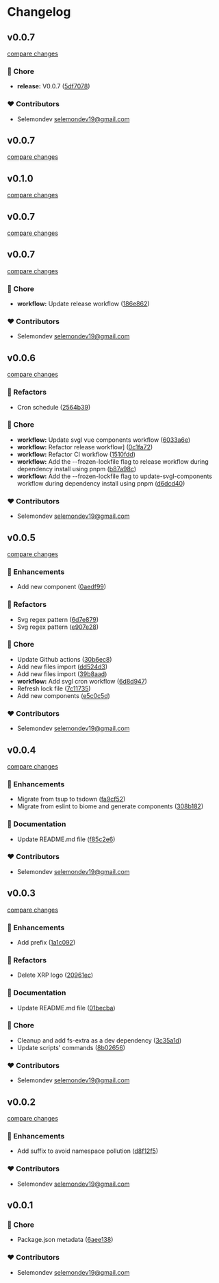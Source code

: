 # Changelog


## v0.0.7

[compare changes](https://github.com/selemondev/svgl-vue/compare/v0.0.7...v0.0.7)

### 🏡 Chore

- **release:** V0.0.7 ([5df7078](https://github.com/selemondev/svgl-vue/commit/5df7078))

### ❤️ Contributors

- Selemondev <selemondev19@gmail.com>

## v0.0.7

[compare changes](https://github.com/selemondev/svgl-vue/compare/v0.0.7...v0.0.7)

## v0.1.0

[compare changes](https://github.com/selemondev/svgl-vue/compare/v0.0.7...v0.1.0)

## v0.0.7

[compare changes](https://github.com/selemondev/svgl-vue/compare/v0.0.7...v0.0.7)

## v0.0.7

[compare changes](https://github.com/selemondev/svgl-vue/compare/v0.0.6...v0.0.7)

### 🏡 Chore

- **workflow:** Update release workflow ([186e862](https://github.com/selemondev/svgl-vue/commit/186e862))

### ❤️ Contributors

- Selemondev <selemondev19@gmail.com>

## v0.0.6

[compare changes](https://github.com/selemondev/svgl-vue/compare/v0.0.5...v0.0.6)

### 💅 Refactors

- Cron schedule ([2564b39](https://github.com/selemondev/svgl-vue/commit/2564b39))

### 🏡 Chore

- **workflow:** Update svgl vue components workflow ([6033a6e](https://github.com/selemondev/svgl-vue/commit/6033a6e))
- **workflow:** Refactor release workflow] ([0c1fa72](https://github.com/selemondev/svgl-vue/commit/0c1fa72))
- **workflow:** Refactor CI workflow ([1510fdd](https://github.com/selemondev/svgl-vue/commit/1510fdd))
- **workflow:** Add the --frozen-lockfile flag to release workflow during dependency install using pnpm ([b87a98c](https://github.com/selemondev/svgl-vue/commit/b87a98c))
- **workflow:** Add the --frozen-lockfile flag to update-svgl-components workflow during dependency install using pnpm ([d6dcd40](https://github.com/selemondev/svgl-vue/commit/d6dcd40))

### ❤️ Contributors

- Selemondev <selemondev19@gmail.com>

## v0.0.5

[compare changes](https://github.com/selemondev/svgl-vue/compare/v0.0.4...v0.0.5)

### 🚀 Enhancements

- Add new component ([0aedf99](https://github.com/selemondev/svgl-vue/commit/0aedf99))

### 💅 Refactors

- Svg regex pattern ([6d7e879](https://github.com/selemondev/svgl-vue/commit/6d7e879))
- Svg regex pattern ([e907e28](https://github.com/selemondev/svgl-vue/commit/e907e28))

### 🏡 Chore

- Update Github actions ([30b6ec8](https://github.com/selemondev/svgl-vue/commit/30b6ec8))
- Add new files import ([dd524d3](https://github.com/selemondev/svgl-vue/commit/dd524d3))
- Add new files import ([39b8aad](https://github.com/selemondev/svgl-vue/commit/39b8aad))
- **workflow:** Add svgl cron workflow ([6d8d947](https://github.com/selemondev/svgl-vue/commit/6d8d947))
- Refresh lock file ([7c11735](https://github.com/selemondev/svgl-vue/commit/7c11735))
- Add new components ([e5c0c5d](https://github.com/selemondev/svgl-vue/commit/e5c0c5d))

### ❤️ Contributors

- Selemondev <selemondev19@gmail.com>

## v0.0.4

[compare changes](https://github.com/selemondev/svgl-vue/compare/v0.0.3...v0.0.4)

### 🚀 Enhancements

- Migrate from tsup to tsdown ([fa9cf52](https://github.com/selemondev/svgl-vue/commit/fa9cf52))
- Migrate from eslint to biome and generate components ([308b182](https://github.com/selemondev/svgl-vue/commit/308b182))

### 📖 Documentation

- Update README.md file ([f85c2e6](https://github.com/selemondev/svgl-vue/commit/f85c2e6))

### ❤️ Contributors

- Selemondev <selemondev19@gmail.com>

## v0.0.3

[compare changes](https://github.com/selemondev/svgl-vue/compare/v0.0.2...v0.0.3)

### 🚀 Enhancements

- Add prefix ([1a1c092](https://github.com/selemondev/svgl-vue/commit/1a1c092))

### 💅 Refactors

- Delete XRP logo ([20961ec](https://github.com/selemondev/svgl-vue/commit/20961ec))

### 📖 Documentation

- Update README.md file ([01becba](https://github.com/selemondev/svgl-vue/commit/01becba))

### 🏡 Chore

- Cleanup and add fs-extra as a dev dependency ([3c35a1d](https://github.com/selemondev/svgl-vue/commit/3c35a1d))
- Update scripts' commands ([8b02656](https://github.com/selemondev/svgl-vue/commit/8b02656))

### ❤️ Contributors

- Selemondev <selemondev19@gmail.com>

## v0.0.2

[compare changes](https://github.com/selemondev/svgl-vue/compare/v0.0.1...v0.0.2)

### 🚀 Enhancements

- Add suffix to avoid namespace pollution ([d8f12f5](https://github.com/selemondev/svgl-vue/commit/d8f12f5))

### ❤️ Contributors

- Selemondev <selemondev19@gmail.com>

## v0.0.1


### 🏡 Chore

- Package.json metadata ([6aee138](https://github.com/selemondev/svgl-vue/commit/6aee138))

### ❤️ Contributors

- Selemondev <selemondev19@gmail.com>

